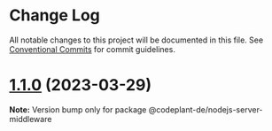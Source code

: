 # Change Log

All notable changes to this project will be documented in this file.
See [Conventional Commits](https://conventionalcommits.org) for commit guidelines.

# [1.1.0](https://github.com/codeplant-de/nodejs-server-utils/compare/v1.0.1...v1.1.0) (2023-03-29)

**Note:** Version bump only for package @codeplant-de/nodejs-server-middleware
